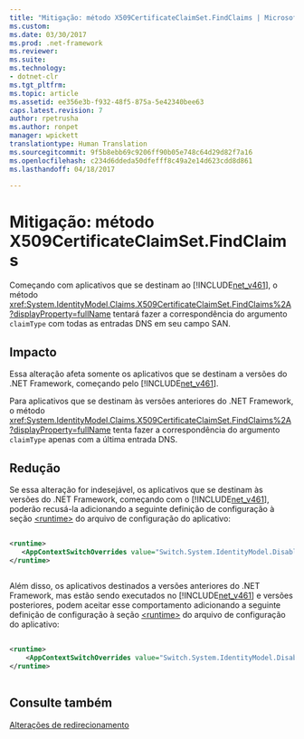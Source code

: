 ```yaml
---
title: "Mitigação: método X509CertificateClaimSet.FindClaims | Microsoft Docs"
ms.custom: 
ms.date: 03/30/2017
ms.prod: .net-framework
ms.reviewer: 
ms.suite: 
ms.technology:
- dotnet-clr
ms.tgt_pltfrm: 
ms.topic: article
ms.assetid: ee356e3b-f932-48f5-875a-5e42340bee63
caps.latest.revision: 7
author: rpetrusha
ms.author: ronpet
manager: wpickett
translationtype: Human Translation
ms.sourcegitcommit: 9f5b8ebb69c9206ff90b05e748c64d29d82f7a16
ms.openlocfilehash: c234d6ddeda50dfefff8c49a2e14d623cdd8d861
ms.lasthandoff: 04/18/2017

---
```

# <a name="mitigation-x509certificateclaimsetfindclaims-method"></a>Mitigação: método X509CertificateClaimSet.FindClaims
Começando com aplicativos que se destinam ao [!INCLUDE[net_v461](../../../includes/net-v461-md.md)], o método <xref:System.IdentityModel.Claims.X509CertificateClaimSet.FindClaims%2A?displayProperty=fullName> tentará fazer a correspondência do argumento `claimType` com todas as entradas DNS em seu campo SAN.  
  
## <a name="impact"></a>Impacto  
 Essa alteração afeta somente os aplicativos que se destinam a versões do .NET Framework, começando pelo [!INCLUDE[net_v461](../../../includes/net-v461-md.md)].  
  
 Para aplicativos que se destinam às versões anteriores do .NET Framework, o método <xref:System.IdentityModel.Claims.X509CertificateClaimSet.FindClaims%2A?displayProperty=fullName> tenta fazer a correspondência do argumento `claimType` apenas com a última entrada DNS.  
  
## <a name="mitigation"></a>Redução  
 Se essa alteração for indesejável, os aplicativos que se destinam às versões do .NET Framework, começando com o [!INCLUDE[net_v461](../../../includes/net-v461-md.md)], poderão recusá-la adicionando a seguinte definição de configuração à seção [\<runtime>](../../../docs/framework/configure-apps/file-schema/runtime/runtime-element.md) do arquivo de configuração do aplicativo:  
  
```xml  
  
<runtime>  
   <AppContextSwitchOverrides value="Switch.System.IdentityModel.DisableMultipleDNSEntriesInSANCertificate=true" />   
</runtime>  
  
```  
  
 Além disso, os aplicativos destinados a versões anteriores do .NET Framework, mas estão sendo executados no [!INCLUDE[net_v461](../../../includes/net-v461-md.md)] e versões posteriores, podem aceitar esse comportamento adicionando a seguinte definição de configuração à seção [\<runtime>](../../../docs/framework/configure-apps/file-schema/runtime/runtime-element.md) do arquivo de configuração do aplicativo:  
  
```xml  
  
<runtime>  
    <AppContextSwitchOverrides value="Switch.System.IdentityModel.DisableMultipleDNSEntriesInSANCertificate=false" />   
</runtime>  
  
```  
  
## <a name="see-also"></a>Consulte também  
 [Alterações de redirecionamento](../../../docs/framework/migration-guide/retargeting-changes-in-the-net-framework-4-6-1.md)

